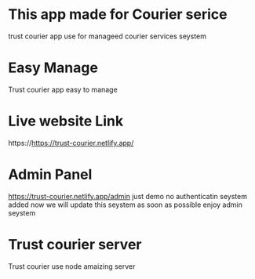 # This app made for Courier serice
trust courier app use for manageed courier services seystem
# Easy Manage
Trust courier app easy to manage
# Live website Link
https://https://trust-courier.netlify.app/
# Admin Panel
https://trust-courier.netlify.app/admin just demo no authenticatin seystem added now we will update this seystem as soon as possible  enjoy admin seystem 
# Trust courier server
Trust courier use node amaizing server